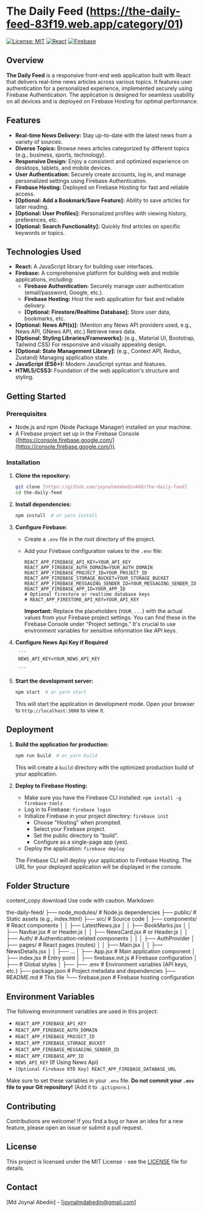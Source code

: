 # The Daily Feed (https://the-daily-feed-83f19.web.app/category/01)

[![License: MIT](https://img.shields.io/badge/License-MIT-yellow.svg)](https://opensource.org/licenses/MIT)
[![React](https://img.shields.io/badge/React-%2320232a.svg?style=for-the-badge&logo=react&logoColor=%2361DAFB)](https://reactjs.org/)
[![Firebase](https://img.shields.io/badge/firebase-%23039BE5.svg?style=for-the-badge&logo=firebase)](https://firebase.google.com/)

## Overview

**The Daily Feed** is a responsive front-end web application built with React that delivers real-time news articles across various topics. It features user authentication for a personalized experience, implemented securely using Firebase Authentication. The application is designed for seamless usability on all devices and is deployed on Firebase Hosting for optimal performance.

## Features

*   **Real-time News Delivery:** Stay up-to-date with the latest news from a variety of sources.
*   **Diverse Topics:** Browse news articles categorized by different topics (e.g., business, sports, technology).
*   **Responsive Design:** Enjoy a consistent and optimized experience on desktops, tablets, and mobile devices.
*   **User Authentication:** Securely create accounts, log in, and manage personalized settings using Firebase Authentication.
*   **Firebase Hosting:** Deployed on Firebase Hosting for fast and reliable access.
*   **[Optional: Add a Bookmark/Save Feature]:** Ability to save articles for later reading.
*   **[Optional: User Profiles]:** Personalized profiles with viewing history, preferences, etc.
*   **[Optional: Search Functionality]:** Quickly find articles on specific keywords or topics.

## Technologies Used

*   **React:** A JavaScript library for building user interfaces.
*   **Firebase:** A comprehensive platform for building web and mobile applications, including:
    *   **Firebase Authentication:** Securely manage user authentication (email/password, Google, etc.).
    *   **Firebase Hosting:** Host the web application for fast and reliable delivery.
    *   **[Optional: Firestore/Realtime Database]:** Store user data, bookmarks, etc.
*   **[Optional: News API(s)]:** (Mention any News API providers used, e.g., News API, GNews API, etc.) Retrieve news data.
*   **[Optional: Styling Libraries/Frameworks]:** (e.g., Material UI, Bootstrap, Tailwind CSS) For responsive and visually appealing design.
*   **[Optional: State Management Library]:** (e.g., Context API, Redux, Zustand) Managing application state.
*   **JavaScript (ES6+):** Modern JavaScript syntax and features.
*   **HTML5/CSS3:** Foundation of the web application's structure and styling.

## Getting Started

### Prerequisites

*   Node.js and npm (Node Package Manager) installed on your machine.
*   A Firebase project set up in the Firebase Console ([https://console.firebase.google.com/](https://console.firebase.google.com/)).

### Installation

1.  **Clone the repository:**

    ```bash
    git clone [https://github.com/joynalmdabedin440/the-daily-feed]
    cd the-daily-feed
    ```

2.  **Install dependencies:**

    ```bash
    npm install  # or yarn install
    ```

3.  **Configure Firebase:**

    *   Create a `.env` file in the root directory of the project.
    *   Add your Firebase configuration values to the `.env` file:

        ```
        REACT_APP_FIREBASE_API_KEY=YOUR_API_KEY
        REACT_APP_FIREBASE_AUTH_DOMAIN=YOUR_AUTH_DOMAIN
        REACT_APP_FIREBASE_PROJECT_ID=YOUR_PROJECT_ID
        REACT_APP_FIREBASE_STORAGE_BUCKET=YOUR_STORAGE_BUCKET
        REACT_APP_FIREBASE_MESSAGING_SENDER_ID=YOUR_MESSAGING_SENDER_ID
        REACT_APP_FIREBASE_APP_ID=YOUR_APP_ID
        # Optional firestore or realtime database keys
        # REACT_APP_FIRESTORE_API_KEY=YOUR_API_KEY
        ```

        **Important:** Replace the placeholders (`YOUR_...`) with the actual values from your Firebase project settings.  You can find these in the Firebase Console under "Project settings."  It's crucial to use environment variables for sensitive information like API keys.

4. **Configure News Api Key if Required**

        ```
        NEWS_API_KEY=YOUR_NEWS_API_KEY

        ```

5.  **Start the development server:**

    ```bash
    npm start  # or yarn start
    ```

    This will start the application in development mode. Open your browser to `http://localhost:3000` to view it.

## Deployment

1.  **Build the application for production:**

    ```bash
    npm run build  # or yarn build
    ```

    This will create a `build` directory with the optimized production build of your application.

2.  **Deploy to Firebase Hosting:**

    *   Make sure you have the Firebase CLI installed: `npm install -g firebase-tools`
    *   Log in to Firebase: `firebase login`
    *   Initialize Firebase in your project directory: `firebase init`
        *   Choose "Hosting" when prompted.
        *   Select your Firebase project.
        *   Set the public directory to "build".
        *   Configure as a single-page app (yes).
    *   Deploy the application: `firebase deploy`

    The Firebase CLI will deploy your application to Firebase Hosting. The URL for your deployed application will be displayed in the console.

## Folder Structure
content_copy
download
Use code with caution.
Markdown

the-daily-feed/
├── node_modules/ # Node.js dependencies
├── public/ # Static assets (e.g., index.html)
├── src/ # Source code
│ ├── components/ # React components
│ │ ├── LatestNews.jsx
│ │ ├── BookMarks.jsx
│ │ ├── Navbar.jsx # or Header.js
│ │ ├── NewsCard.jsx # or Header.js
│ │ ├── Auth/ # Authentication-related components
│ │ │ ├── AuthProvider
│ ├── pages/ # React pages (routes)
│ │ ├── Main.jsx
│ │ ├── NewsDetails.jsx
│ │ ├── ...
│ ├── App.jsx # Main application component
│ ├── index.jsx # Entry point
│ ├── firebase.init.js # Firebase configuration
│ ├──  # Global styles
│ ├── 
├── .env # Environment variables (API keys, etc.)
├── package.json # Project metadata and dependencies
├── README.md # This file
└── firebase.json # Firebase hosting configuration

## Environment Variables

The following environment variables are used in this project:

*   `REACT_APP_FIREBASE_API_KEY`
*   `REACT_APP_FIREBASE_AUTH_DOMAIN`
*   `REACT_APP_FIREBASE_PROJECT_ID`
*   `REACT_APP_FIREBASE_STORAGE_BUCKET`
*   `REACT_APP_FIREBASE_MESSAGING_SENDER_ID`
*   `REACT_APP_FIREBASE_APP_ID`
*   `NEWS_API_KEY` (If Using News Api)
*   `[Optional Firebase RTD Key] REACT_APP_FIREBASE_DATABASE_URL`

Make sure to set these variables in your `.env` file.  **Do not commit your `.env` file to your Git repository!** (Add it to `.gitignore`.)

## Contributing

Contributions are welcome! If you find a bug or have an idea for a new feature, please open an issue or submit a pull request.

## License

This project is licensed under the MIT License - see the [LICENSE](LICENSE) file for details.

## Contact

[Md Joynal Abedin] - [joynalmdabedin@gmail.com]


